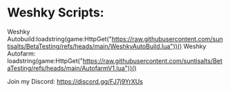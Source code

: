 # **Weshky Scripts:**


Weshky Autobuild:loadstring(game:HttpGet("https://raw.githubusercontent.com/suntisalts/BetaTesting/refs/heads/main/WeshkyAutoBuild.lua"))()
Weshky Autofarm: loadstring(game:HttpGet("https://raw.githubusercontent.com/suntisalts/BetaTesting/refs/heads/main/AutofarmV1.lua"))()

Join my Discord: https://discord.gg/FJ7j9YrXUs

